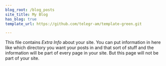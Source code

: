 ```yaml
---
blog_root: /blog_posts
site_title: My Blog
has_blog: true
template_url: https://github.com/telegr-am/template-green.git

---
```


This file contains _Extra Info_ about your site.  You can
put information in here like which directory you want your posts in
and that sort of stuff and the information will be part of every page
in your site.  But this page will not be part of your site.

